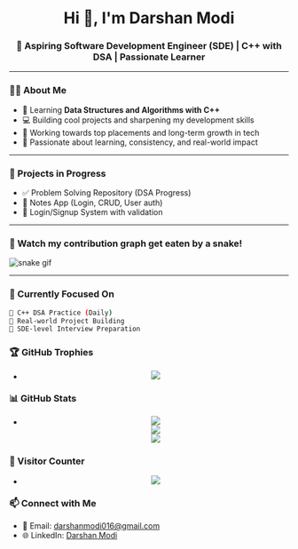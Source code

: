 <h1 align="center">Hi 👋, I'm Darshan Modi</h1>
<h3 align="center">🚀 Aspiring Software Development Engineer (SDE) | C++ with DSA | Passionate Learner</h3>

---

### 👨‍💻 About Me
- 🧠 Learning **Data Structures and Algorithms with C++**
- 💻 Building cool projects and sharpening my development skills
- 🎯 Working towards top placements and long-term growth in tech
- 🌟 Passionate about learning, consistency, and real-world impact

---

### 🚀 Projects in Progress
- ✅ Problem Solving Repository (DSA Progress)
- 📝 Notes App (Login, CRUD, User auth)
- 🔐 Login/Signup System with validation

---

### 🐍 Watch my contribution graph get eaten by a snake!
![snake gif](https://darshanmodi07.github.io/snk/github-contribution-grid-snake.svg)

---

### 🧠 Currently Focused On
```bash
📌 C++ DSA Practice (Daily)
📌 Real-world Project Building
📌 SDE-level Interview Preparation
```
### 🏆 GitHub Trophies
- <p align="center"> <img src="https://github-profile-trophy.vercel.app/?username=DarshanModi07&theme=radical&no-frame=true&column=7"/> </p>
### 📊 GitHub Stats
- <p align="center"> <img src="https://github-readme-streak-stats.herokuapp.com/?user=DarshanModi07&theme=tokyonight" /> <br/> <img src="https://github-readme-stats.vercel.app/api?username=DarshanModi07&show_icons=true&theme=radical" /> <br/> <img src="https://github-readme-stats.vercel.app/api/top-langs/?username=DarshanModi07&layout=compact&theme=radical" /> </p>
### 👀 Visitor Counter
- <p align="center"> <img src="https://komarev.com/ghpvc/?username=DarshanModi07&label=Profile%20Views&color=0e75b6&style=flat" /> </p>

### 📫 Connect with Me
- 💬 Email: darshanmodi016@gmail.com
- 🌐 LinkedIn: [Darshan Modi](https://www.linkedin.com/in/darshan-modi-0b221b329)



